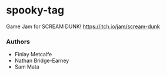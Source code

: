 # spooky-tag
Game Jam for SCREAM DUNK! https://itch.io/jam/scream-dunk

###  Authors
- Finlay Metcalfe
- Nathan Bridge-Earney
- Sam Mata
